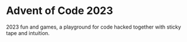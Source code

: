 # Advent of Code 2023

2023 fun and games, a playground for code hacked together with sticky tape and intuition.

